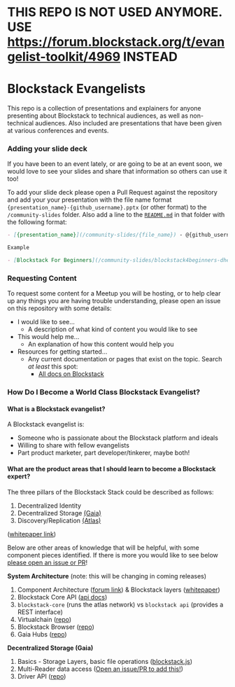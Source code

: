 # THIS REPO IS NOT USED ANYMORE. USE https://forum.blockstack.org/t/evangelist-toolkit/4969 INSTEAD 

# Blockstack Evangelists

This repo is a collection of presentations and explainers for anyone presenting about Blockstack to technical audiences, as well as non-technical audiences. Also included are presentations that have been given at various conferences and events.

### Adding your slide deck

If you have been to an event lately, or are going to be at an event soon, we would love to see your slides and share that information so others can use it too!

To add your slide deck please open a Pull Request against the repository and add your your presentation with the file name format `{presentation_name}-{github_username}.pptx` (or other format) to the `/community-slides` folder. Also add a line to the [`README.md`](/community-slides/README.md) in that folder with the following format:

```md
- [{presentation_name}](/community-slides/{file_name}) - @{github_username} ({month} {year})

Example

- [Blockstack For Beginners](/community-slides/blockstack4beginners-dhealy05.pptx) - @dhealy-5 (December 2017)
```

### Requesting Content

To request some content for a Meetup you will be hosting, or to help clear up any things you are having trouble understanding, please open an issue on this repository with some details:

- I would like to see...
  * A description of what kind of content you would like to see
- This would help me...
  * An explanation of how this content would help you
- Resources for getting started...
  * Any current documentation or pages that exist on the topic. Search _at least_ this spot:
    * [All docs on Blockstack](https://docs.blockstack.org/)

### How Do I Become a World Class Blockstack Evangelist?

#### What is a Blockstack evangelist?
A Blockstack evangelist is:
 - Someone who is passionate about the Blockstack platform and ideals
 - Willing to share with fellow evangelists
 - Part product marketer, part developer/tinkerer, maybe both!

#### What are the product areas that I should learn to become a Blockstack expert?

The three pillars of the Blockstack Stack could be described as follows:

1. Decentralized Identity
2. Decentralized Storage [(Gaia)](https://github.com/blockstack/gaia)
3. Discovery/Replication [(Atlas)](https://docs.blockstack.org/core/atlas/overview.html)

([whitepaper link](https://blockstack.org/whitepaper.pdf))

Below are other areas of knowledge that will be helpful, with some component pieces identified. If there is more you would like to see below [please open an issue or PR](https://github.com/blockstack/evangelists/issues/new)!

**System Architecture** (note: this will be changing in coming releases)
1. Component Architecture ([forum link](https://forum.blockstack.org/t/component-architecture/1417)) & Blockstack layers ([whitepaper](https://blockstack.org/whitepaper.pdf))
2. Blockstack Core API ([api docs](https://core.blockstack.org/))
4. `blockstack-core` (runs the atlas network) vs `blockstack api` (provides a REST interface)
5. Virtualchain ([repo](https://github.com/blockstack/virtualchain/))
6. Blockstack Browser ([repo](http://github.com/blockstack/blockstack-browser/))
7. Gaia Hubs ([repo](https://github.com/blockstack/gaia/tree/master/hub))

**Decentralized Storage (Gaia)**
1. Basics - Storage Layers, basic file operations ([blockstack.js](http://blockstack.github.io/blockstack.js/))
2. Multi-Reader data access ([Open an issue/PR to add this!](https://github.com/blockstack/evangelists/issues/new))
4. Driver API ([repo](https://github.com/blockstack/gaia/tree/master/hub/src/server/drivers))
